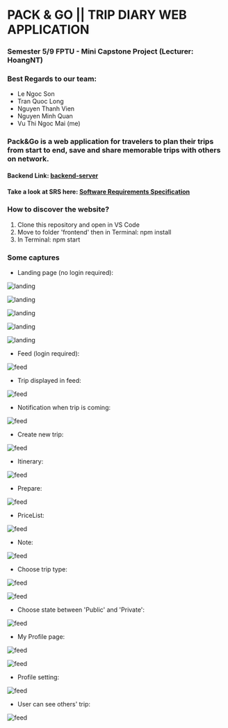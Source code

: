 # PACK & GO || TRIP DIARY WEB APPLICATION
### Semester 5/9 FPTU - Mini Capstone Project (Lecturer: HoangNT)
### Best Regards to our team:
- Le Ngoc Son
- Tran Quoc Long
- Nguyen Thanh Vien
- Nguyen Minh Quan
- Vu Thi Ngoc Mai (me)
### Pack&Go is a web application for travelers to plan their trips from start to end, save and share memorable trips with others on network.
#### Backend Link: [backend-server](https://trip-diary-backend.herokuapp.com/swagger-ui/index.html)
#### Take a look at SRS here: [Software Requirements Specification](https://docs.google.com/document/d/1QAEVgcl6_MVVqX_QTWHsfM_Htkn7BrUk/edit?usp=sharing&ouid=102720363516884256069&rtpof=true&sd=true)
### How to discover the website?
1. Clone this repository and open in VS Code
2. Move to folder 'frontend' then in Terminal: npm install
3. In Terminal: npm start

### Some captures
- Landing page (no login required):

![landing](/screens/landing.png)

![landing](/screens/landing-trips.png)

![landing](/screens/landing-travelers.png)

![landing](/screens/landing1.png)

![landing](/screens/landing2.png)

- Feed (login required):

![feed](/screens/feed.png)

+ Trip displayed in feed:

![feed](/screens/trips.png)

- Notification when trip is coming:

![feed](/screens/noti.png)

- Create new trip:

![feed](/screens/createtrip.png)

+ Itinerary:

![feed](/screens/itenerary.png)

+ Prepare:

![feed](/screens/prepare.png)

+ PriceList:

![feed](/screens/price.png)

+ Note:

![feed](/screens/note.png)

+ Choose trip type:

![feed](/screens/roundtrip.png)

![feed](/screens/singletrip.png)

+ Choose state between 'Public' and 'Private':

![feed](/screens/limit.png)

- My Profile page:

![feed](/screens/profile.png)

![feed](/screens/mytrips.png)

- Profile setting:

![feed](/screens/setting.png)

- User can see others' trip:

![feed](/screens/trip.png)



